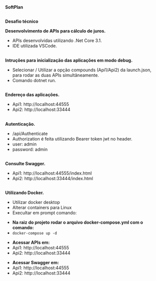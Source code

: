 <div class="Box-body">

<article class="markdown-body entry-content p-5" itemprop="text"><p><strong>SoftPlan</strong></p>

<h1></h1>
          
<p><strong>Desafio técnico</strong></p>
<p><strong>Desenvolvimento de APIs para cálculo de juros.</strong></p>
<ul>
<li>APIs desenvolvidas utilizando .Net Core 3.1.</li>
<li>IDE utilizada VSCode.</li>
</ul>

<h1></h1>

<p><strong>Intruções para inicialização das aplicações em modo debug.</strong></p>
<ul>
<li>Selecionar / Utilizar a opção compounds (Api1/Api2) da launch.json, para rodar as duas APIs simultâneamente.</li>
<li>Comando dotnet run.</li>
</ul>

<h1></h1>

<p><strong>Endereço das aplicações.</strong></p>
<ul>
<li>Api1: http://localhost:44555</li>
<li>Api2: http://localhost:33444</li>
</ul>

<h1></h1>

<p><strong>Autenticação.</strong></p>
<ul>       
<li>/api/Authenticate</li>
<li>Authorization é feita utilizando Bearer token jwt no header.</li>  
<li>user: admin</li>
<li>password: admin</li>         
</ul>

<h1></h1>

<p><strong>Consulte Swagger.</strong></p>
<ul>
<li>Api1: http://localhost:44555/index.html</li>
<li>Api2: http://localhost:33444/index.html</li>
</ul>

<h1></h1>

<p><strong>Utilizando Docker.</strong></p>
<ul>
<li>Utilizar docker desktop</li>
<li>Alterar containers para Linux</li>
<li>Execultar em prompt comando:</li>
</ul>

<ul>
<li><strong>Na raiz do projeto rodar o arquivo docker-compose.yml com o comando:</strong></li>
<li><code>docker-compose up -d</code></li>
</ul>

<ul>
<li><strong>Acessar APIs em:</strong></li>
<li>Api1: http://localhost:44555</li>
<li>Api2: http://localhost:33444</li>
</ul>

<ul>
<li><strong>Acessar Swagger em:</strong></li>
<li>Api1: http://localhost:44555</li>
<li>Api2: http://localhost:33444</li>
</ul>

</div>          
